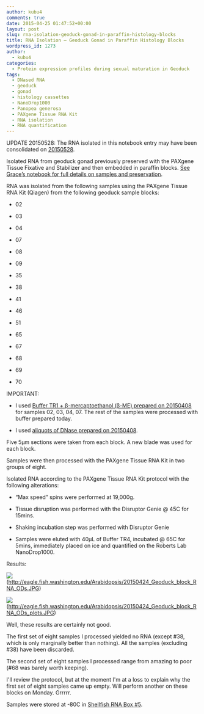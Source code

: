```yaml
---
author: kubu4
comments: true
date: 2015-04-25 01:47:52+00:00
layout: post
slug: rna-isolation-geoduck-gonad-in-paraffin-histology-blocks
title: RNA Isolation – Geoduck Gonad in Paraffin Histology Blocks
wordpress_id: 1273
author:
  - kubu4
categories:
  - Protein expression profiles during sexual maturation in Geoduck
tags:
  - DNased RNA
  - geoduck
  - gonad
  - histology cassettes
  - NanoDrop1000
  - Panopea generosa
  - PAXgene Tissue RNA Kit
  - RNA isolation
  - RNA quantification
---
```


UPDATE 20150528: The RNA isolated in this notebook entry may have been consolidated on [20150528](https://robertslab.github.io/sams-notebook/2015/05/28/bioanalyzer-geoduck-gonad-rna-quality-assessment.html).

Isolated RNA from geoduck gonad previously preserved with the PAXgene Tissue Fixative and Stabilizer and then embedded in paraffin blocks. [See Grace’s notebook for full details on samples and preservation](https://genefish.wikispaces.com/Grace%27s+Notebook).

RNA was isolated from the following samples using the PAXgene Tissue RNA Kit (Qiagen) from the following geoduck sample blocks:




    
  * 02

    
  * 03

    
  * 04

    
  * 07

    
  * 08

    
  * 09

    
  * 35

    
  * 38

    
  * 41

    
  * 46

    
  * 51

    
  * 65

    
  * 67

    
  * 68

    
  * 69

    
  * 70



IMPORTANT:


    
  * I used [Buffer TR1 + β-mercaptoethanol (β-ME) prepared on 20150408](https://robertslab.github.io/sams-notebook/2015/04/08/rna-isolation-geoduck-foot-in-paraffin-histology-blocks.html) for samples 02, 03, 04, 07. The rest of the samples were processed with buffer prepared today.

    
  * I used [aliquots of DNase prepared on 20150408](https://robertslab.github.io/sams-notebook/2015/04/08/rna-isolation-geoduck-foot-in-paraffin-histology-blocks.html).



Five 5μm sections were taken from each block. A new blade was used for each block.

Samples were then processed with the PAXgene Tissue RNA Kit in two groups of eight.

Isolated RNA according to the PAXgene Tissue RNA Kit protocol with the following alterations:


    
  * “Max speed” spins were performed at 19,000g.

    
  * Tissue disruption was performed with the Disruptor Genie @ 45C for 15mins.

    
  * Shaking incubation step was performed with Disruptor Genie

    
  * Samples were eluted with 40μL of Buffer TR4, incubated @ 65C for 5mins, immediately placed on ice and quantified on the Roberts Lab NanoDrop1000.



Results:

![](https://eagle.fish.washington.edu/Arabidopsis/20150424_Geoduck_block_RNA_ODs.JPG)(http://eagle.fish.washington.edu/Arabidopsis/20150424_Geoduck_block_RNA_ODs.JPG)



![](https://eagle.fish.washington.edu/Arabidopsis/20150424_Geoduck_block_RNA_ODs_plots.JPG)(http://eagle.fish.washington.edu/Arabidopsis/20150424_Geoduck_block_RNA_ODs_plots.JPG)



Well, these results are certainly not good.

The first set of eight samples I processed yielded no RNA (except #38, which is only marginally better than nothing). All the samples (excluding #38) have been discarded.

The second set of eight samples I processed range from amazing to poor (#68 was barely worth keeping).

I'll review the protocol, but at the moment I'm at a loss to explain why the first set of eight samples came up empty. Will perform another on these blocks on Monday. Grrrrr.

Samples were stored at -80C in [Shellfish RNA Box #5](https://docs.google.com/spreadsheet/ccc?key=0AmS_90rPaQMzcHdyU1d0MDVMLWpaTWdadnJSd0M4UUE&usp=sharing).
